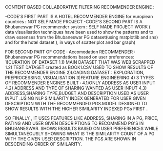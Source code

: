 CONTENT BASED COLLABORATIVE FILTERING RECOMMENDER ENGINE :

-CODE'S FIRST PART IS A HOTEL RECOMMENDER ENGINE for europiean countries : NOT SELF MADE PROJECT
-CODE'S SECOND PART IS A Bhubaneswar PG recommender system  : SELF MADE PROJECT WORK
( data visualisation techniques have been used to show the patterns and to draw essenses from the Bhubaneswar PG dataset(using matplotlib and sns) and for the hotel dataset ),
in ways of scatter plot and bar graph)

FOR SECOND PART OF CODE : Accomodation RECOMMENDER : Bhubaneswar PG recommendations based on user preferences: 
1)CURATION OF DATASET 
    1.1) MAIN DATASET THAT WAS WEB SCRAPPED
    1.2) TEST DATASET created as BOOK1.CSV USED TO SHOW RESULTS OF THE RECOMMENDER ENGINE
2)LOADING DATASET : EXPLORATION, PREPROCESSING, VISUALISATION
3)FEATURE ENGINEERING
4) 3 TYPES OF RECOMMENDER ENGINES BUILT :
      4.1)ONLY ADDRESS AS USER INPUT
      4.2) ADDRESS AND TYPE OF SHARING WANTED AS USER INPUT
      4.3) ADDRESS,SHARING TYPE,BUDGET AND DESCRIPTION USED AS USER INPUT .USING NLP SIMILARITY INDEX GENERATED FOR USER GIVEN DESCRIPTION WITH THE RECOMMENDED PGS.MODEL 
           DESIGNED TO SHOW RESULTS WITH THE HIGHER SIMILARITY INDEXED PGs FIRST .  

 SO FINALLY , IT USES FEATURES LIKE ADDRESS, SHARING IN A PG, PRICE, RATING AND USER GIVEN DESCRIPTIONS TO RECOMMEND PG'S IN BHUBANESWAR.
SHOWS RESULTS BASED ON USER PREFERENCES WHILE SIMULTANEOUSLY SHOWING WHAT IS THE SIMILARITY COUNT OF A PG WITH THE GIVEN USER DESCRIPTION.
THE PGS ARE SHOWN IN DESCENDING ORDER OF SIMILARITY.


